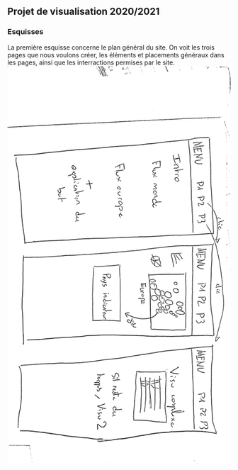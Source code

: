 ## Projet de visualisation 2020/2021

### Esquisses

La première esquisse concerne le plan général du site. On voit les trois pages que nous voulons créer, les éléments et placements généraux dans les pages, ainsi que les interractions permises par le site.
![Image](./wiki/visuDVgeneral.jpg)

